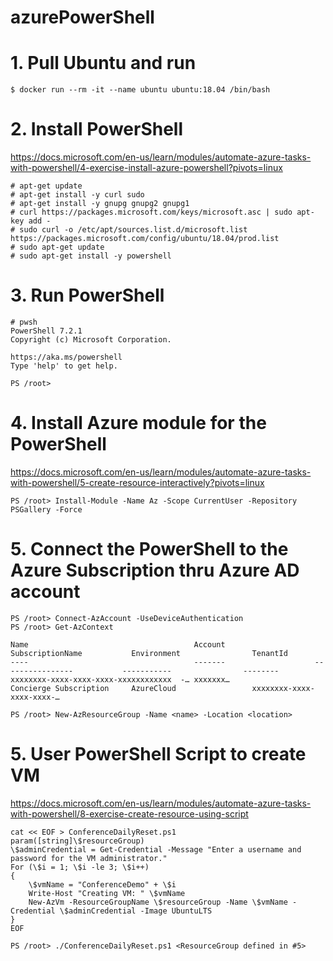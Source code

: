 # azurePowerShell


# 1. Pull Ubuntu and run
```
$ docker run --rm -it --name ubuntu ubuntu:18.04 /bin/bash
```

# 2. Install PowerShell
https://docs.microsoft.com/en-us/learn/modules/automate-azure-tasks-with-powershell/4-exercise-install-azure-powershell?pivots=linux
```
# apt-get update
# apt-get install -y curl sudo
# apt-get install -y gnupg gnupg2 gnupg1
# curl https://packages.microsoft.com/keys/microsoft.asc | sudo apt-key add -
# sudo curl -o /etc/apt/sources.list.d/microsoft.list https://packages.microsoft.com/config/ubuntu/18.04/prod.list
# sudo apt-get update
# sudo apt-get install -y powershell
```

# 3. Run PowerShell
```
# pwsh
PowerShell 7.2.1
Copyright (c) Microsoft Corporation.

https://aka.ms/powershell
Type 'help' to get help.

PS /root> 
```

# 4. Install Azure module for the PowerShell
https://docs.microsoft.com/en-us/learn/modules/automate-azure-tasks-with-powershell/5-create-resource-interactively?pivots=linux
```
PS /root> Install-Module -Name Az -Scope CurrentUser -Repository PSGallery -Force
```

# 5. Connect the PowerShell to the Azure Subscription thru Azure AD account
```
PS /root> Connect-AzAccount -UseDeviceAuthentication
PS /root> Get-AzContext                               

Name                                     Account                    SubscriptionName           Environment                TenantId
----                                     -------                    ----------------           -----------                --------
xxxxxxxx-xxxx-xxxx-xxxx-xxxxxxxxxxxx  -… xxxxxxx…                   Concierge Subscription     AzureCloud                 xxxxxxxx-xxxx-xxxx-xxxx-…
```
```
PS /root> New-AzResourceGroup -Name <name> -Location <location>
```

# 5. User PowerShell Script to create VM
https://docs.microsoft.com/en-us/learn/modules/automate-azure-tasks-with-powershell/8-exercise-create-resource-using-script

```
cat << EOF > ConferenceDailyReset.ps1 
param([string]\$resourceGroup)
\$adminCredential = Get-Credential -Message "Enter a username and password for the VM administrator."
For (\$i = 1; \$i -le 3; \$i++)
{
    \$vmName = "ConferenceDemo" + \$i
    Write-Host "Creating VM: " \$vmName
    New-AzVm -ResourceGroupName \$resourceGroup -Name \$vmName -Credential \$adminCredential -Image UbuntuLTS
}
EOF
```
```
PS /root> ./ConferenceDailyReset.ps1 <ResourceGroup defined in #5>
```
